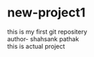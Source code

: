 # new-project1
this is my first git repositery
<br/>
author- shahsank pathak
<br/>
this is actual project
